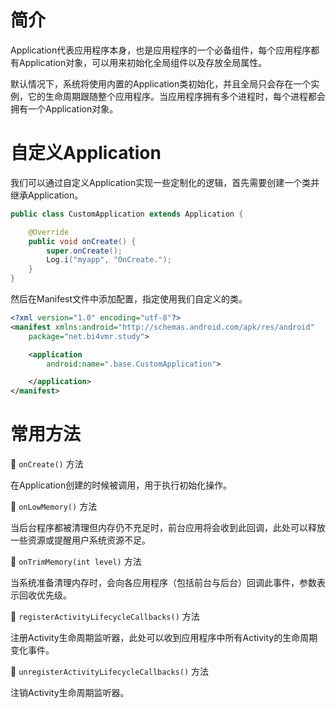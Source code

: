 # 简介
Application代表应用程序本身，也是应用程序的一个必备组件，每个应用程序都有Application对象，可以用来初始化全局组件以及存放全局属性。

默认情况下，系统将使用内置的Application类初始化，并且全局只会存在一个实例，它的生命周期跟随整个应用程序。当应用程序拥有多个进程时，每个进程都会拥有一个Application对象。

# 自定义Application
我们可以通过自定义Application实现一些定制化的逻辑，首先需要创建一个类并继承Application。


```java
public class CustomApplication extends Application {

    @Override
    public void onCreate() {
        super.onCreate();
        Log.i("myapp", "OnCreate.");
    }
}
```

然后在Manifest文件中添加配置，指定使用我们自定义的类。

```xml
<?xml version="1.0" encoding="utf-8"?>
<manifest xmlns:android="http://schemas.android.com/apk/res/android"
    package="net.bi4vmr.study">

    <application
        android:name=".base.CustomApplication">

    </application>
</manifest>
```

# 常用方法
🔷 `onCreate()` 方法

在Application创建的时候被调用，用于执行初始化操作。

🔷 `onLowMemory()` 方法

当后台程序都被清理但内存仍不充足时，前台应用将会收到此回调，此处可以释放一些资源或提醒用户系统资源不足。

🔷 `onTrimMemory(int level)` 方法

当系统准备清理内存时，会向各应用程序（包括前台与后台）回调此事件，参数表示回收优先级。

🔷 `registerActivityLifecycleCallbacks()` 方法

注册Activity生命周期监听器，此处可以收到应用程序中所有Activity的生命周期变化事件。

🔷 `unregisterActivityLifecycleCallbacks()` 方法

注销Activity生命周期监听器。
